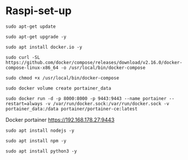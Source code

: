 # Raspi-set-up
```
sudo apt-get update
```
```
sudo apt-get upgrade -y
```

```
sudo apt install docker.io -y
```

```
sudo curl -SL https://github.com/docker/compose/releases/download/v2.16.0/docker-compose-linux-x86_64 -o /usr/local/bin/docker-compose
```

```
sudo chmod +x /usr/local/bin/docker-compose
```

```
sudo docker volume create portainer_data
```

```
sudo docker run -d -p 8000:8000 -p 9443:9443 --name portainer --restart=always -v /var/run/docker.sock:/var/run/docker.sock -v portainer_data:/data portainer/portainer-ce:latest
```
Docker portainer https://192.168.178.27:9443
```
sudo apt install nodejs -y
```
```
sudo apt install npm -y
```
```
sudo apt install python3 -y
```
